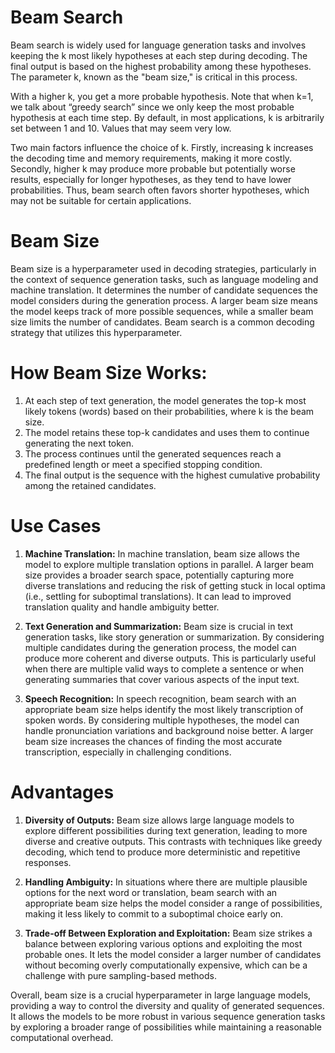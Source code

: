 # Beam Search

Beam search is widely used for language generation tasks and involves keeping the k most likely hypotheses at each step during decoding. The final output is based on the highest probability among these hypotheses. The parameter k, known as the "beam size," is critical in this process.

With a higher k, you get a more probable hypothesis. Note that when k=1, we talk about “greedy search” since we only keep the most probable hypothesis at each time step.
By default, in most applications, k is arbitrarily set between 1 and 10. Values that may seem very low.

Two main factors influence the choice of k. Firstly, increasing k increases the decoding time and memory requirements, making it more costly. Secondly, higher k may produce more probable but potentially worse results, especially for longer hypotheses, as they tend to have lower probabilities. Thus, beam search often favors shorter hypotheses, which may not be suitable for certain applications.

# Beam Size

Beam size is a hyperparameter used in decoding strategies, particularly in the context of sequence generation tasks, such as language modeling and machine translation. It determines the number of candidate sequences the model considers during the generation process. A larger beam size means the model keeps track of more possible sequences, while a smaller beam size limits the number of candidates. Beam search is a common decoding strategy that utilizes this hyperparameter.

# How Beam Size Works:
1. At each step of text generation, the model generates the top-k most likely tokens (words) based on their probabilities, where k is the beam size.
2. The model retains these top-k candidates and uses them to continue generating the next token.
3. The process continues until the generated sequences reach a predefined length or meet a specified stopping condition.
4. The final output is the sequence with the highest cumulative probability among the retained candidates.

# Use Cases

1. **Machine Translation:** In machine translation, beam size allows the model to explore multiple translation options in parallel. A larger beam size provides a broader search space, potentially capturing more diverse translations and reducing the risk of getting stuck in local optima (i.e., settling for suboptimal translations). It can lead to improved translation quality and handle ambiguity better.

2. **Text Generation and Summarization:** Beam size is crucial in text generation tasks, like story generation or summarization. By considering multiple candidates during the generation process, the model can produce more coherent and diverse outputs. This is particularly useful when there are multiple valid ways to complete a sentence or when generating summaries that cover various aspects of the input text.

3. **Speech Recognition:** In speech recognition, beam search with an appropriate beam size helps identify the most likely transcription of spoken words. By considering multiple hypotheses, the model can handle pronunciation variations and background noise better. A larger beam size increases the chances of finding the most accurate transcription, especially in challenging conditions.

# Advantages

1. **Diversity of Outputs:** Beam size allows large language models to explore different possibilities during text generation, leading to more diverse and creative outputs. This contrasts with techniques like greedy decoding, which tend to produce more deterministic and repetitive responses.

2. **Handling Ambiguity:** In situations where there are multiple plausible options for the next word or translation, beam search with an appropriate beam size helps the model consider a range of possibilities, making it less likely to commit to a suboptimal choice early on.

3. **Trade-off Between Exploration and Exploitation:** Beam size strikes a balance between exploring various options and exploiting the most probable ones. It lets the model consider a larger number of candidates without becoming overly computationally expensive, which can be a challenge with pure sampling-based methods.

Overall, beam size is a crucial hyperparameter in large language models, providing a way to control the diversity and quality of generated sequences. It allows the models to be more robust in various sequence generation tasks by exploring a broader range of possibilities while maintaining a reasonable computational overhead.